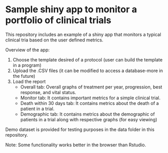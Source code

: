 # Sample shiny app to monitor a portfolio of clinical trials

This repository includes an example of a shiny app that monitors a typical clinical tria based on the user defined metrics.

Overview of the app:
  1. Choose the template desired of a protocol (user can build the template in a program)
  2. Upload the .CSV files (it can be modified to access a database-more in the future)
  3. Load the report
       - Overall tab: Overall graphs of treatment per year, progression, best response, and vital status.
       - Monitor tab: It contains important metrics for a simple clinical trial.
       - Death within 30 days tab: It contains metrics about the death of a patient in a trial.
       - Demographic tab: It contains metrics about the demographic of patients in a trial along with respective graphs (for easy viewing)

Demo dataset is provided for testing purposes in the data folder in this repository.

Note: Some functionality works better in the browser than Rstudio.
    

